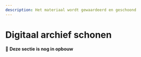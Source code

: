 ```yaml
---
description: Het materiaal wordt gewaardeerd en geschoond
---
```


# Digitaal archief schonen

:construction: **Deze sectie is nog in opbouw**
